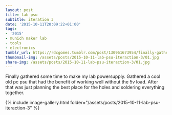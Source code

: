 ```yaml
---
layout: post
title: lab psu
subtitle: iteration 3
date: '2015-10-11T20:09:22+01:00'
tags:
- '2015'
- munich maker lab
- tools
- electronics
tumblr_url: https://rdcgomes.tumblr.com/post/130961673954/finally-gathered-some-time-to-make-my-lab
thumbnail-img: /assets/posts/2015-10-11-lab-psu-iteraction-3/01.jpg
share-img: /assets/posts/2015-10-11-lab-psu-iteraction-3/01.jpg
---
```


Finally gathered some time to make my lab powersupply. Gathered a cool old pc psu that had the benefit of working well without the  5v load. After that was just planning the best place for the holes and soldering everything together.

{% include image-gallery.html folder="/assets/posts/2015-10-11-lab-psu-iteraction-3" %}
